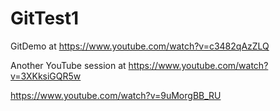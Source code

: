 # GitTest1
GitDemo at https://www.youtube.com/watch?v=c3482qAzZLQ

Another YouTube session at https://www.youtube.com/watch?v=3XKksiGQR5w

https://www.youtube.com/watch?v=9uMorgBB_RU

